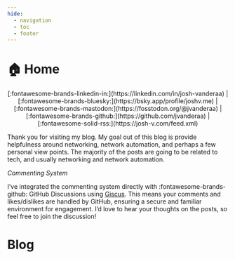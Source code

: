```yaml
---
hide:
  - navigation
  - toc
  - footer
---
```

# 🏠 Home

<div markdown align="center">
[:fontawesome-brands-linkedin-in:](https://linkedin.com/in/josh-vanderaa) | [:fontawesome-brands-bluesky:](https://bsky.app/profile/joshv.me) | [:fontawesome-brands-mastodon:](https://fosstodon.org/@jvanderaa) | [:fontawesome-brands-github:](https://github.com/jvanderaa) | [:fontawesome-solid-rss:](https://josh-v.com/feed.xml)
</div>

<!-- | [:simple-x:](https://x.com/vanderaaj)  -->
Thank you for visiting my blog. My goal out of this blog is provide helpfulness around networking, network automation, and perhaps a few personal view points. The majority of the posts are going to be related to tech, and usually networking and network automation.

*Commenting System*

I’ve integrated the commenting system directly with :fontawesome-brands-github: GitHub Discussions using [Giscus](https://giscus.app/). This means your comments and likes/dislikes are handled by GitHub, ensuring a secure and familiar environment for engagement. I’d love to hear your thoughts on the posts, so feel free to join the discussion!

# Blog
